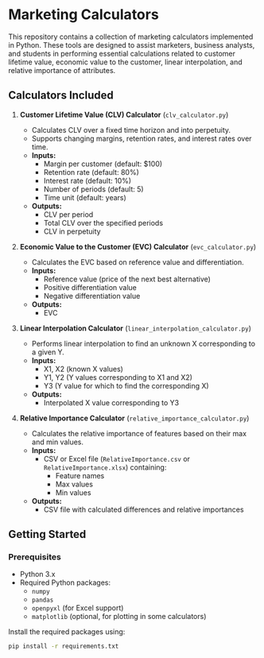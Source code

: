 # Marketing Calculators

This repository contains a collection of marketing calculators implemented in Python. These tools are designed to assist marketers, business analysts, and students in performing essential calculations related to customer lifetime value, economic value to the customer, linear interpolation, and relative importance of attributes.

## **Calculators Included**

1. **Customer Lifetime Value (CLV) Calculator** (`clv_calculator.py`)
   - Calculates CLV over a fixed time horizon and into perpetuity.
   - Supports changing margins, retention rates, and interest rates over time.
   - **Inputs:**
     - Margin per customer (default: \$100)
     - Retention rate (default: 80%)
     - Interest rate (default: 10%)
     - Number of periods (default: 5)
     - Time unit (default: years)
   - **Outputs:**
     - CLV per period
     - Total CLV over the specified periods
     - CLV in perpetuity

2. **Economic Value to the Customer (EVC) Calculator** (`evc_calculator.py`)
   - Calculates the EVC based on reference value and differentiation.
   - **Inputs:**
     - Reference value (price of the next best alternative)
     - Positive differentiation value
     - Negative differentiation value
   - **Outputs:**
     - EVC

3. **Linear Interpolation Calculator** (`linear_interpolation_calculator.py`)
   - Performs linear interpolation to find an unknown X corresponding to a given Y.
   - **Inputs:**
     - X1, X2 (known X values)
     - Y1, Y2 (Y values corresponding to X1 and X2)
     - Y3 (Y value for which to find the corresponding X)
   - **Outputs:**
     - Interpolated X value corresponding to Y3

4. **Relative Importance Calculator** (`relative_importance_calculator.py`)
   - Calculates the relative importance of features based on their max and min values.
   - **Inputs:**
     - CSV or Excel file (`RelativeImportance.csv` or `RelativeImportance.xlsx`) containing:
       - Feature names
       - Max values
       - Min values
   - **Outputs:**
     - CSV file with calculated differences and relative importances

## **Getting Started**

### **Prerequisites**

- Python 3.x
- Required Python packages:
  - `numpy`
  - `pandas`
  - `openpyxl` (for Excel support)
  - `matplotlib` (optional, for plotting in some calculators)

Install the required packages using:

```bash
pip install -r requirements.txt
